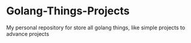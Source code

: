 # Golang-Things-Projects
My personal repository for store all golang things, like simple projects to advance projects

